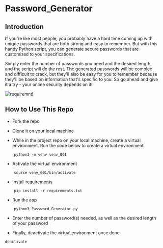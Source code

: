 # Password_Generator

## Introduction

If you're like most people, you probably have a hard time coming up with unique passwords that are both strong and easy to remember. But with this handy Python script, you can generate secure passwords that are customized to your specifications. 

Simply enter the number of passwords you need and the desired length, and the script will do the rest. The generated passwords will be complex and difficult to crack, but they'll also be easy for you to remember because they'll be based on information that's specific to you. So go ahead and give it a try - your online security depends on it!

![requiremnt!](Images/python_001.png)

## How to Use This Repo

- Fork the repo

- Clone it on your local machine

- While in the project repo on your local machine, create a virtual environment. Run the code below to create a virtual environment
```
	python3 -m venv venv_001
```
- Activate the virtual environment
```
	source venv_001/bin/activate
```
- Install requirements
```
	pip install -r requirements.txt
```
- Run the app
```
	python3 Password_Generator.py
```
- Enter the number of password(s) needed, as well as the desired length of your password

- Finally, deactivate the virtual environment once done 
```
deactivate
```
